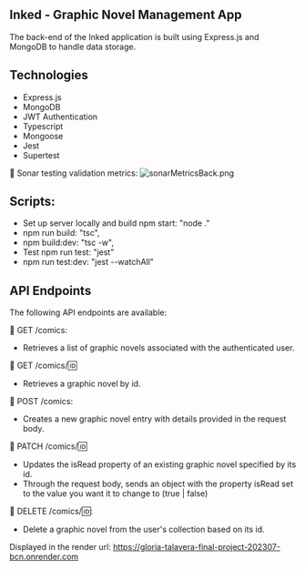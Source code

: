 ## Inked - Graphic Novel Management App

The back-end of the Inked application is built using Express.js and MongoDB to handle data storage.

## Technologies

- Express.js
- MongoDB
- JWT Authentication
- Typescript
- Mongoose
- Jest
- Supertest

:small_orange_diamond: Sonar testing validation metrics:
![sonarMetricsBack.png](https://media.discordapp.net/attachments/1145433728835923978/1154151161209815212/sonarMetricsBack.png?width=1341&height=662)

## Scripts:

- Set up server locally and build npm start: "node ."
- npm run build: "tsc",
- npm build:dev: "tsc -w",
- Test npm run test: "jest"
- npm run test:dev: "jest --watchAll"

## API Endpoints

The following API endpoints are available:

:small_orange_diamond: GET /comics:

- Retrieves a list of graphic novels associated with the authenticated user.

:small_orange_diamond: GET /comics/:id:

- Retrieves a graphic novel by id.

:small_orange_diamond: POST /comics:

- Creates a new graphic novel entry with details provided in the request body.

:small_orange_diamond: PATCH /comics/:id:

- Updates the isRead property of an existing graphic novel specified by its id.
- Through the request body, sends an object with the property isRead set to the value you want it to change to (true | false)

:small_orange_diamond: DELETE /comics/:id::

- Delete a graphic novel from the user's collection based on its id.

Displayed in the render url: https://gloria-talavera-final-project-202307-bcn.onrender.com
